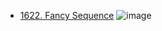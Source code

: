 - [1622. Fancy Sequence](https://leetcode.com/problems/fancy-sequence/description/)
  ![image](./1622.png)
